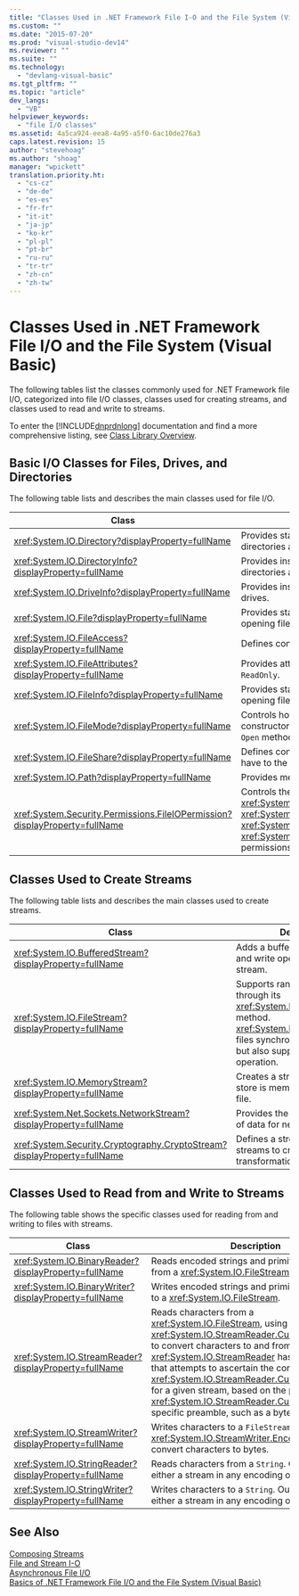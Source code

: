 ```yaml
---
title: "Classes Used in .NET Framework File I-O and the File System (Visual Basic) | Microsoft Docs"
ms.custom: ""
ms.date: "2015-07-20"
ms.prod: "visual-studio-dev14"
ms.reviewer: ""
ms.suite: ""
ms.technology: 
  - "devlang-visual-basic"
ms.tgt_pltfrm: ""
ms.topic: "article"
dev_langs: 
  - "VB"
helpviewer_keywords: 
  - "file I/O classes"
ms.assetid: 4a5ca924-eea8-4a95-a5f0-6ac10de276a3
caps.latest.revision: 15
author: "stevehoag"
ms.author: "shoag"
manager: "wpickett"
translation.priority.ht: 
  - "cs-cz"
  - "de-de"
  - "es-es"
  - "fr-fr"
  - "it-it"
  - "ja-jp"
  - "ko-kr"
  - "pl-pl"
  - "pt-br"
  - "ru-ru"
  - "tr-tr"
  - "zh-cn"
  - "zh-tw"
---
```

# Classes Used in .NET Framework File I/O and the File System (Visual Basic)
The following tables list the classes commonly used for .NET Framework file I/O, categorized into file I/O classes, classes used for creating streams, and classes used to read and write to streams.  
  
 To enter the [!INCLUDE[dnprdnlong](../../../../csharp/programming-guide/events/includes/dnprdnlong_md.md)] documentation and find a more comprehensive listing, see [Class Library Overview](../Topic/.NET%20Framework%20Class%20Library%20Overview.md).  
  
## Basic I/O Classes for Files, Drives, and Directories  
 The following table lists and describes the main classes used for file I/O.  
  
|Class|Description|  
|-----------|-----------------|  
|<xref:System.IO.Directory?displayProperty=fullName>|Provides static methods for creating, moving, and enumerating through directories and subdirectories.|  
|<xref:System.IO.DirectoryInfo?displayProperty=fullName>|Provides instance methods for creating, moving, and enumerating through directories and subdirectories.|  
|<xref:System.IO.DriveInfo?displayProperty=fullName>|Provides instance methods for creating, moving, and enumerating through drives.|  
|<xref:System.IO.File?displayProperty=fullName>|Provides static methods for creating, copying, deleting, moving, and opening files, and aids in the creation of a `FileStream`.|  
|<xref:System.IO.FileAccess?displayProperty=fullName>|Defines constants for read, write, or read/write access to a file.|  
|<xref:System.IO.FileAttributes?displayProperty=fullName>|Provides attributes for files and directories such as `Archive`, `Hidden`, and `ReadOnly`.|  
|<xref:System.IO.FileInfo?displayProperty=fullName>|Provides static methods for creating, copying, deleting, moving, and opening files, and aids in the creation of a `FileStream`.|  
|<xref:System.IO.FileMode?displayProperty=fullName>|Controls how a file is opened. This parameter is specified in many of the constructors for `FileStream` and `IsolatedStorageFileStream`, and for the `Open` methods of <xref:System.IO.File> and <xref:System.IO.FileInfo>.|  
|<xref:System.IO.FileShare?displayProperty=fullName>|Defines constants for controlling the type of access other file streams can have to the same file.|  
|<xref:System.IO.Path?displayProperty=fullName>|Provides methods and properties for processing directory strings.|  
|<xref:System.Security.Permissions.FileIOPermission?displayProperty=fullName>|Controls the access of files and folders by defining <xref:System.Security.Permissions.FileIOPermissionAttribute.Read*>, <xref:System.Security.Permissions.FileIOPermissionAttribute.Write*>, <xref:System.Security.Permissions.FileIOPermissionAttribute.Append*> and <xref:System.Security.Permissions.FileIOPermissionAttribute.PathDiscovery*> permissions.|  
  
## Classes Used to Create Streams  
 The following table lists and describes the main classes used to create streams.  
  
|Class|Description|  
|-----------|-----------------|  
|<xref:System.IO.BufferedStream?displayProperty=fullName>|Adds a buffering layer to read and write operations on another stream.|  
|<xref:System.IO.FileStream?displayProperty=fullName>|Supports random access to files through its <xref:System.IO.FileStream.Seek*> method. <xref:System.IO.FileStream> opens files synchronously by default but also supports asynchronous operation.|  
|<xref:System.IO.MemoryStream?displayProperty=fullName>|Creates a stream whose backing store is memory, rather than a file.|  
|<xref:System.Net.Sockets.NetworkStream?displayProperty=fullName>|Provides the underlying stream of data for network access.|  
|<xref:System.Security.Cryptography.CryptoStream?displayProperty=fullName>|Defines a stream that links data streams to cryptographic transformations.|  
  
## Classes Used to Read from and Write to Streams  
 The following table shows the specific classes used for reading from and writing to files with streams.  
  
|**Class**|**Description**|  
|---------------|---------------------|  
|<xref:System.IO.BinaryReader?displayProperty=fullName>|Reads encoded strings and primitive data types from a <xref:System.IO.FileStream>.|  
|<xref:System.IO.BinaryWriter?displayProperty=fullName>|Writes encoded strings and primitive data types to a <xref:System.IO.FileStream>.|  
|<xref:System.IO.StreamReader?displayProperty=fullName>|Reads characters from a <xref:System.IO.FileStream>, using <xref:System.IO.StreamReader.CurrentEncoding*> to convert characters to and from bytes. <xref:System.IO.StreamReader> has a constructor that attempts to ascertain the correct <xref:System.IO.StreamReader.CurrentEncoding*> for a given stream, based on the presence of a <xref:System.IO.StreamReader.CurrentEncoding*>-specific preamble, such as a byte order mark.|  
|<xref:System.IO.StreamWriter?displayProperty=fullName>|Writes characters to a `FileStream`, using <xref:System.IO.StreamWriter.Encoding*> to convert characters to bytes.|  
|<xref:System.IO.StringReader?displayProperty=fullName>|Reads characters from a `String`. Output can be either a stream in any encoding or a `String`.|  
|<xref:System.IO.StringWriter?displayProperty=fullName>|Writes characters to a `String`. Output can be either a stream in any encoding or a `String`.|  
  
## See Also  
 [Composing Streams](../Topic/Composing%20Streams.md)   
 [File and Stream I-O](../Topic/File%20and%20Stream%20I-O.md)   
 [Asynchronous File I/O](../Topic/Asynchronous%20File%20I-O.md)   
 [Basics of .NET Framework File I/O and the File System (Visual Basic)](../../../../visual-basic/developing-apps/programming/drives-directories-files/basics-of-net-framework-file-io-and-the-file-system.md)